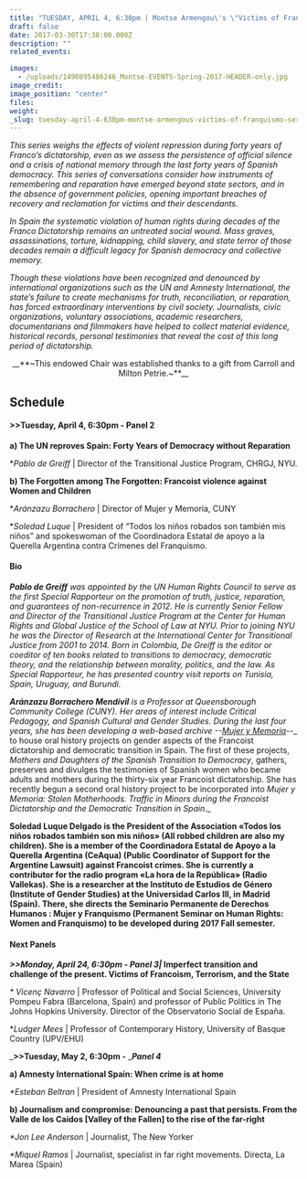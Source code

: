```yaml
---
title: "TUESDAY, APRIL 4, 6:30pm | Montse Armengou\'s \"Victims of Franquismo\" Series - 2nd Panel"
draft: false
date: 2017-03-30T17:38:00.000Z
description: ""
related_events:

images:
  - /uploads/1490895486246_Montse-EVENTS-Spring-2017-HEADER-only.jpg
image_credit:
image_position: "center"
files:
weight:
_slug: tuesday-april-4-630pm-montse-armengous-victims-of-franquismo-series-2nd-panel
---
```


_This series weighs the effects of violent repression during forty years of Franco’s dictatorship, even as we assess the persistence of official silence and a crisis of national memory through the last forty years of Spanish democracy. This series of conversations consider how instruments of remembering and reparation have emerged beyond state sectors, and in the absence <a name="_GoBack"></a>of government policies, opening important breaches of recovery and reclamation for victims and their descendants._

_In Spain the systematic violation of human rights during decades of the Franco Dictatorship remains an untreated social wound. Mass graves, assassinations, torture, kidnapping, child slavery, and state terror of those decades remain a difficult legacy for Spanish democracy and collective memory._

_Though these violations have been recognized and denounced by international organizations such as the UN and Amnesty International, the state’s failure to create mechanisms for truth, reconciliation, or reparation, has forced extraordinary interventions by civil society. Journalists, civic organizations, voluntary associations, academic researchers, documentarians and filmmakers have helped to collect material evidence, historical records, personal testimonies that reveal the cost of this long period of dictatorship._

<center>__**~This endowed Chair was established thanks to a gift from Carroll and Milton Petrie.~**__</center>

## Schedule

#### >>Tuesday, April 4, 6:30pm - Panel 2

**a) The UN reproves Spain: Forty Years of Democracy without Reparation**

*_Pablo de Greiff_ | Director of the Transitional Justice Program, CHRGJ, NYU.

**b) The Forgotten among The Forgotten: Francoist violence against Women and Children**

*_Aránzazu Borrachero_ | Director of Mujer y Memoria, CUNY

*_Soledad Luque_ | President of “Todos los niños robados son también mis niños” and spokeswoman of the Coordinadora Estatal de apoyo a la Querella Argentina contra Crímenes del Franquismo.

#### Bio

_**Pablo de Greiff** was appointed by the UN Human Rights Council to serve as the first Special Rapporteur on the promotion of truth, justice, reparation, and guarantees of non-recurrence in 2012\. He is currently Senior Fellow and Director of the Transitional Justice Program at the Center for Human Rights and Global Justice of the School of Law at NYU. Prior to joining NYU he was the Director of Research at the International Center for Transitional Justice from 2001 to 2014\. Born in Colombia, De Greiff is the editor or coeditor of ten books related to transitions to democracy, democratic theory, and the relationship between morality, politics, and the law. As Special Rapporteur, he has presented country visit reports on Tunisia, Spain, Uruguay, and Burundi._

_**Aránzazu Borrachero Mendívil** is a Professor at Queensborough Community College (CUNY). Her areas of interest include Critical Pedagogy, and Spanish Cultural and Gender Studies. During the last four years, she has been developing a web-based archive _--_[_Mujer y Memoria_](http://www.mujerymemoria.org)_--_ to house oral history projects on gender aspects of the Francoist dictatorship and democratic transition in Spain. The first of these projects, _Mothers and Daughters of the Spanish Transition to Democracy_, gathers, preserves and divulges the testimonies of Spanish women who became adults and mothers during the thirty-six year Francoist dictatorship. She has recently begun a second oral history project to be incorporated into _Mujer y Memoria: Stolen Motherhoods. Traffic in Minors during the Francoist Dictatorship and the Democratic Transition in Spain_._

__**Soledad Luque Delgado** is the President of the Association «Todos los niños robados también son mis niños» (All robbed children are also my children). She is a member of the Coordinadora Estatal de Apoyo a la Querella Argentina (CeAqua) (Public Coordinator of Support for the Argentine Lawsuit) against Francoist crimes. She is currently a contributor for the radio program «La hora de la República» (Radio Vallekas). She is a researcher at the Instituto de Estudios de Género (Institute of Gender Studies) at the Universidad Carlos III, in Madrid (Spain). There, she directs the Seminario Permanente de Derechos Humanos : Mujer y Franquismo (Permanent Seminar on Human Rights: Women and Franquismo) to be developed during 2017 Fall semester.__

#### Next Panels

**_>>Monday, April 24, 6:30pm -_ _Panel 3|_ Imperfect transition and challenge of the present. Victims of Francoism, Terrorism, and the State**

_* Vicenç Navarro_ | Professor of Political and Social Sciences, University Pompeu Fabra (Barcelona, Spain) and professor of Public Politics in The Johns Hopkins University. Director of the Observatorio Social de España.

*_Ludger Mees_ | Professor of Contemporary History, University of Basque Country (UPV/EHU)

_**>>Tuesday, May 2, 6:30pm -** __**Panel 4**_

**a) Amnesty International Spain: When crime is at home**

_*Esteban Beltran_ | President of Amnesty International Spain

**b) Journalism and compromise: Denouncing a past that persists. From the Valle de los Caídos [Valley of the Fallen] to the rise of the far-right**

_*Jon Lee Anderson_ | Journalist, The New Yorker

_*Miquel Ramos_ | Journalist, specialist in far right movements. Directa, La Marea (Spain)

